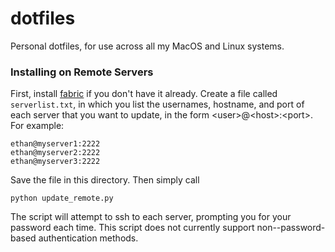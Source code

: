 # dotfiles

Personal dotfiles, for use across all my MacOS and Linux systems.

### Installing on Remote Servers

First, install [fabric](http://docs.fabfile.org/en/1.14/index.html) if you don't have it already.
Create a file called `serverlist.txt`, in which you list the usernames, hostname, and port of each server that you want to update, in the form \<user\>@\<host\>:\<port\>.
For example:
```
ethan@myserver1:2222
ethan@myserver2:2222
ethan@myserver3:2222
```
Save the file in this directory.
Then simply call
```
python update_remote.py
```
The script will attempt to ssh to each server, prompting you for your password each time.
This script does not currently support non--password-based authentication methods.
